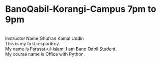 # BanoQabil-Korangi-Campus 7pm to 9pm
<br>
Instructor Name:Ghufran Kamal Uddin
<br>
This is my first resporitroy.
<br>
My name is Farasat-ul-islam, I am Bano Qabil Student.
<br>
My course name is Office with Python.
